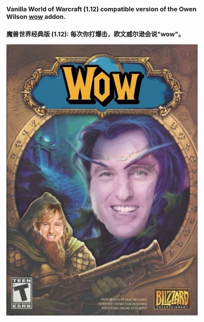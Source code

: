 ### Vanilla World of Warcraft (1.12) compatible version of the Owen Wilson [wow](https://www.pcgamer.com/wow-mod-replaces-every-critical-hit-with-owen-wilson-saying-wow/) addon.

### 魔兽世界经典版 (1.12): 每次你打爆击，欧文威尔逊会说"wow"。

![wow](wow.jpg?raw=true)